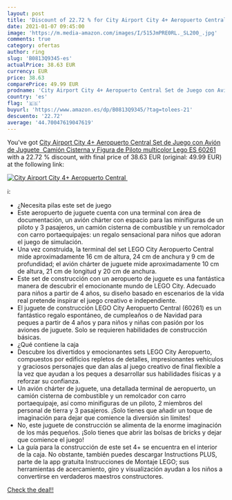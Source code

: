 ```yaml
---
layout: post
title: 'Discount of 22.72 % for City Airport City 4+ Aeropuerto Central '
date: 2021-01-07 09:45:00
image: 'https://m.media-amazon.com/images/I/515JmPRE0RL._SL200_.jpg'
comments: true
category: ofertas
author: ring
slug: 'B0813Q9345-es'
actualPrice: 38.63 EUR
currency: EUR
price: 38.63
comparePrice: 49.99 EUR
prodname: 'City Airport City 4+ Aeropuerto Central Set de Juego con Avión de Juguete  Camión Cisterna y Figura de Piloto  multicolor  Lego ES 60261 '
country: 'es'
flag: '🇪🇸'
buyurl: 'https://www.amazon.es/dp/B0813Q9345/?tag=tolees-21'
descuento: '22.72'
average: '44.70047619047619'
---
```


You've got [City Airport City 4+ Aeropuerto Central Set de Juego con Avión de Juguete  Camión Cisterna y Figura de Piloto  multicolor  Lego ES 60261 ](https://www.amazon.es/dp/B0813Q9345/?tag=tolees-21) with a  22.72 % discount, with final price of 38.63 EUR (original: 49.99 EUR) at the following link:

[![City Airport City 4+ Aeropuerto Central ](https://m.media-amazon.com/images/I/515JmPRE0RL._SL200_.jpg)](https://www.amazon.es/dp/B0813Q9345/?tag=tolees-21)

ℹ️:

- ¿Necesita pilas este set de juego
- Este aeropuerto de juguete cuenta con una terminal con área de documentación, un avión chárter con espacio para las minifiguras de un piloto y 3 pasajeros, un camión cisterna de combustible y un remolcador con carro portaequipajes: un regalo sensacional para niños que adoran el juego de simulación.
- Una vez construida, la terminal del set LEGO City Aeropuerto Central mide aproximadamente 16 cm de altura, 24 cm de anchura y 9 cm de profundidad; el avión chárter de juguete mide aproximadamente 10 cm de altura, 21 cm de longitud y 20 cm de anchura.
- Este set de construcción con un aeropuerto de juguete es una fantástica manera de descubrir el emocionante mundo de LEGO City. Adecuado para niños a partir de 4 años, su diseño basado en escenarios de la vida real pretende inspirar el juego creativo e independiente.
- El juguete de construcción LEGO City Aeropuerto Central (60261) es un fantástico regalo espontáneo, de cumpleaños o de Navidad para peques a partir de 4 años y para niños y niñas con pasión por los aviones de juguete. Solo se requieren habilidades de construcción básicas.
- ¿Qué contiene la caja
- Descubre los divertidos y emocionantes sets LEGO City Aeropuerto, compuestos por edificios repletos de detalles, impresionantes vehículos y graciosos personajes que dan alas al juego creativo de final flexible a la vez que ayudan a los peques a desarrollar sus habilidades físicas y a reforzar su confianza.
- Un avión chárter de juguete, una detallada terminal de aeropuerto, un camión cisterna de combustible y un remolcador con carro portaequipaje, así como minifiguras de un piloto, 2 miembros del personal de tierra y 3 pasajeros. ¡Solo tienes que añadir un toque de imaginación para dejar que comience la diversión sin límites!
- No, este juguete de construcción se alimenta de la enorme imaginación de los más pequeños. ¡Solo tienes que abrir las bolsas de bricks y dejar que comience el juego!
- La guía para la construcción de este set 4+ se encuentra en el interior de la caja. No obstante, también puedes descargar Instructions PLUS, parte de la app gratuita Instrucciones de Montaje LEGO; sus herramientas de acercamiento, giro y visualización ayudan a los niños a convertirse en verdaderos maestros constructores.

[Check the deal!!](https://www.amazon.es/dp/B0813Q9345/?tag=tolees-21)

